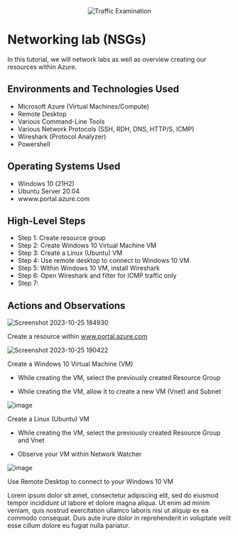 <p align="center">
<img src="https://i.imgur.com/Ua7udoS.png" alt="Traffic Examination"/>
</p>

<h1>Networking lab (NSGs) </h1>
In this tutorial, we will network labs as well as overview creating our resources within Azure. <br />



<h2>Environments and Technologies Used</h2>

- Microsoft Azure (Virtual Machines/Compute)
- Remote Desktop
- Various Command-Line Tools
- Various Network Protocols (SSH, RDH, DNS, HTTP/S, ICMP)
- Wireshark (Protocol Analyzer)
- Powershell
  

<h2>Operating Systems Used </h2>

- Windows 10 (21H2)
- Ubuntu Server 20.04
- wwww.portal.azure.com

<h2>High-Level Steps</h2>

- Step 1: Create resource group
- Step 2: Create Windows 10 Virtual Machine VM
- Step 3: Create a Linux (Ubuntu) VM
- Step 4: Use remote desktop to connect to Windows 10 VM
- Step 5: Within Windows 10 VM, install Wireshark
- Step 6: Open Wireshark and filter for ICMP traffic only
- Step 7: 

<h2>Actions and Observations</h2>


![Screenshot 2023-10-25 184930](https://github.com/leticialunaa/networking-lab/assets/146797387/6a6bbb64-42bc-4359-9aff-9e13f09e42a6)

Create a resource within www.portal.azure.com



![Screenshot 2023-10-25 190422](https://github.com/leticialunaa/networking-lab/assets/146797387/5bc97731-3ccd-45e5-bd23-066f4b4a6e9c)

</p>
<p>
Create a Windows 10 Virtual Machine (VM)
  
  * While creating the VM, select the previously created Resource Group

  * While creating the VM, allow it to create a new VM (Vnet) and Subnet
  
![image](https://github.com/leticialunaa/networking-lab/assets/146797387/26d4beb3-4710-4475-a975-ba2cafbf97dc)

Create a Linux (Ubuntu) VM

 * While creating the VM, select the previously created Resource Group and Vnet

  * Observe your VM within Network Watcher

  
![image](https://github.com/leticialunaa/networking-lab/assets/146797387/9c3c9ca7-1798-40f6-8f67-8f64c726fed5)

Use Remote Desktop to connect to your Windows 10 VM






<p>
</p>
<p>
Lorem ipsum dolor sit amet, consectetur adipiscing elit, sed do eiusmod tempor incididunt ut labore et dolore magna aliqua. Ut enim ad minim veniam, quis nostrud exercitation ullamco laboris nisi ut aliquip ex ea commodo consequat. Duis aute irure dolor in reprehenderit in voluptate velit esse cillum dolore eu fugiat nulla pariatur.
</p>
<br />
